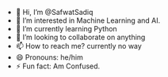 - 👋 Hi, I’m @SafwatSadiq
- 👀 I’m interested in Machine Learning and AI.
- 🌱 I’m currently learning Python
- 💞️ I’m looking to collaborate on anything
- 📫 How to reach me? currently no way
- 😄 Pronouns: he/him
- ⚡ Fun fact: Am Confused.

<!---
SafwatSadiq/SafwatSadiq is a ✨ special ✨ repository because its `README.md` (this file) appears on your GitHub profile.
You can click the Preview link to take a look at your changes.
--->
